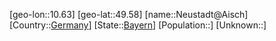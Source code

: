 ﻿---
location: [49.58,10.63]
type: City
tags:
- geo/City


SpocWebEntityId: 32853
isDeleted: false
confidential: public

---
[geo-lon::10.63]
[geo-lat::49.58]
[name::Neustadt@Aisch]
[Country::[Germany](geo/Continent/Europe/Germany.md)]
[State::[Bayern](geo/Continent/Europe/Germany/Bayern.md)]
[Population::]
[Unknown::]


